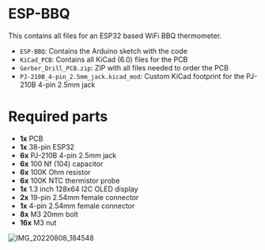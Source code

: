 # ESP-BBQ
This contains all files for an ESP32 based WiFi BBQ thermometer.

* ```ESP-BBQ```: Contains the Arduino sketch with the code
* ```KiCad_PCB```: Contains all KiCad (6.0) files for the PCB
* ```Gerber_Drill_PCB.zip```: ZIP with all files needed to order the PCB
* ```PJ-210B_4-pin_2.5mm_jack.kicad_mod```: Custom KiCad footprint for the PJ-210B 4-pin 2.5mm jack

# Required parts
* **1x** PCB
* **1x** 38-pin ESP32
* **6x** PJ-210B 4-pin 2.5mm jack
* **6x** 100 Nf (104) capacitor
* **6x** 100K Ohm resistor
* **6x** 100K NTC thermistor probe
* **1x** 1.3 inch 128x64 I2C OLED display
* **2x** 19-pin 2.54mm female connector
* **1x** 4-pin 2.54mm female connector
* **8x** M3 20mm bolt
* **16x** M3 nut

![IMG_20220808_184548](https://user-images.githubusercontent.com/17710384/183473305-9569a57a-0f7a-42f9-92e9-2ed56e68061e.jpg)
